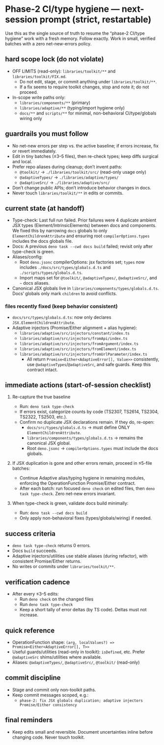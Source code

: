 # Phase-2 CI/type hygiene — next-session prompt (strict, restartable)

Use this as the single source of truth to resume the “phase-2 CI/type hygiene” work with a fresh memory. Follow exactly. Work in small, verified batches with a zero net-new-errors policy.

## hard scope lock (do not violate)
- OFF LIMITS (read-only): `libraries/toolkit/**` and `libraries/toolkit/FIX.md`.
  - Do not edit, stage, or commit anything under `libraries/toolkit/**`.
  - If a fix seems to require toolkit changes, stop and note it; do not proceed.
- In-scope write paths only:
  - `libraries/components/**` (primary)
  - `libraries/adaptive/**` (typing/import hygiene only)
  - `docs/**` and `scripts/**` for minimal, non-behavioral CI/type/globals wiring only

## guardrails you must follow
- No net-new errors per step vs. the active baseline; if errors increase, fix or revert immediately.
- Edit in tiny batches (≤3–5 files), then re-check types; keep diffs surgical and local.
- Prefer repo aliases during cleanup; don’t invent paths:
  - `@toolkit/` → `./libraries/toolkit/src/` (read-only usage only)
  - `@adaptiveTypes/` → `./libraries/adaptive/types/`
  - `@adaptiveSrc/` → `./libraries/adaptive/src/`
- Don’t change public APIs; don’t introduce behavior changes in docs.
- Never touch `libraries/toolkit/**` in edits or commits.

## current state (at handoff)
- Type-check: Last full run failed. Prior failures were 4 duplicate ambient JSX types (Element/IntrinsicElements) between docs and components. We fixed this by narrowing `docs` globals to only `ElementChildrenAttribute` and ensuring root `compilerOptions.types` includes the docs globals file.
- Docs: A previous `deno task --cwd docs build` failed; revisit only after type-check is green.
- Aliases/config:
  - Root `deno.jsonc` compilerOptions: jsx factories set; `types` now includes `./docs/src/types/globals.d.ts` and `./scripts/types/globals.d.ts`.
  - Import maps set for `@toolkit/`, `@adaptiveTypes/`, `@adaptiveSrc/`, and `~` docs aliases.
- Canonical JSX globals live in `libraries/components/types/globals.d.ts`. Docs’ globals only mark `children` to avoid conflicts.

### files recently fixed (keep behavior consistent)
- `docs/src/types/globals.d.ts`: now only declares `JSX.ElementChildrenAttribute`.
- Adaptive injectors (Promise/Either alignment + alias hygiene):
  - `libraries/adaptive/src/injectors/constant/index.ts`
  - `libraries/adaptive/src/injectors/fromApi/index.ts`
  - `libraries/adaptive/src/injectors/fromArgument/index.ts`
  - `libraries/adaptive/src/injectors/fromElement/index.ts`
  - `libraries/adaptive/src/injectors/fromUrlParameter/index.ts`
    - All return `Promise<Either<AdaptiveError[], Value>>` consistently, use `@adaptiveTypes`/`@adaptiveSrc`, and safe guards. Keep this contract intact.

## immediate actions (start-of-session checklist)
1) Re-capture the true baseline
   - Run: `deno task type-check`
   - If errors exist, categorize counts by code (TS2307, TS2614, TS2304, TS2322, TS2503, etc.).
   - Confirm no duplicate JSX declarations remain. If they do, re-open:
     - `docs/src/types/globals.d.ts` → must define ONLY `ElementChildrenAttribute`.
     - `libraries/components/types/globals.d.ts` → remains the canonical JSX global.
     - Root `deno.jsonc` → `compilerOptions.types` must include the docs globals.

2) If JSX duplication is gone and other errors remain, proceed in ≤5-file batches:
   - Continue Adaptive alias/typing hygiene in remaining modules, enforcing the OperationFunction Promise/Either contract.
   - After each batch: run focused `deno check` on edited files, then `deno task type-check`. Zero net-new errors invariant.

3) When type-check is green, validate docs build minimally:
   - Run: `deno task --cwd docs build`
   - Only apply non-behavioral fixes (types/globals/wiring) if needed.

## success criteria
- `deno task type-check` returns 0 errors.
- Docs `build` succeeds.
- Adaptive injectors/utilities use stable aliases (during refactor), with consistent Promise/Either returns.
- No writes or commits under `libraries/toolkit/**`.

## verification cadence
- After every ≤3–5 edits:
  - Run `deno check` on the changed files
  - Run `deno task type-check`
  - Keep a short tally of error deltas (by TS code). Deltas must not increase.

## quick reference
- OperationFunction<T> shape: `(arg, localValues?) => Promise<Either<AdaptiveError[], T>>`
- Useful guards/utilities (read-only in toolkit): `isDefined`, etc. Prefer `@adaptiveSrc` shims/utilities where available.
- Aliases: `@adaptiveTypes/`, `@adaptiveSrc/`, `@toolkit/` (read-only)

## commit discipline
- Stage and commit only non-toolkit paths.
- Keep commit messages scoped, e.g.:
  - `phase-2: fix JSX globals duplication; adaptive injectors Promise/Either consistency`

## final reminders
- Keep edits small and reversible. Document uncertainties inline before changing code. Never touch toolkit.
